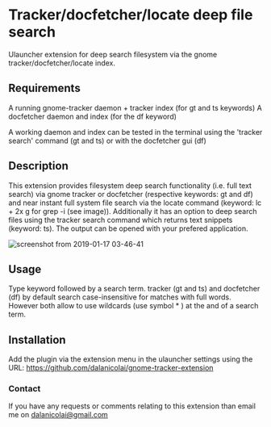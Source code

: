 # Tracker/docfetcher/locate deep file search
Ulauncher extension for deep search filesystem via the gnome tracker/docfetcher/locate index.

## Requirements

A running gnome-tracker daemon + tracker index (for gt and ts keywords)
A docfetcher daemon and index (for the df keyword)

A working daemon and index can be tested in the terminal using the 'tracker search' command (gt and ts) or with the docfetcher gui (df)  

## Description

This extension provides filesystem deep search functionality (i.e. full text search) via gnome tracker or docfetcher (respective keywords: gt and df) and near instant full system file search via the locate command (keyword: lc + 2x g for grep -i (see image)). Additionally it has an option to deep search files using the tracker search command which returns text snippets (keyword: ts). The output can be opened with your prefered application.

![screenshot from 2019-01-17 03-46-41](https://user-images.githubusercontent.com/18429791/51434764-aa3fdf80-1c68-11e9-89c7-6d147f514fd9.png)

## Usage

Type keyword followed by a search term. tracker (gt and ts) and docfetcher (df) by default search case-insensitive for matches with full words. However both allow to use wildcards (use symbol * ) at the and of a search term.

## Installation

Add the plugin via the extension menu in the ulauncher settings using the URL: https://github.com/dalanicolai/gnome-tracker-extension  

### Contact

If you have any requests or comments relating to this extension than email me on dalanicolai@gmail.com
